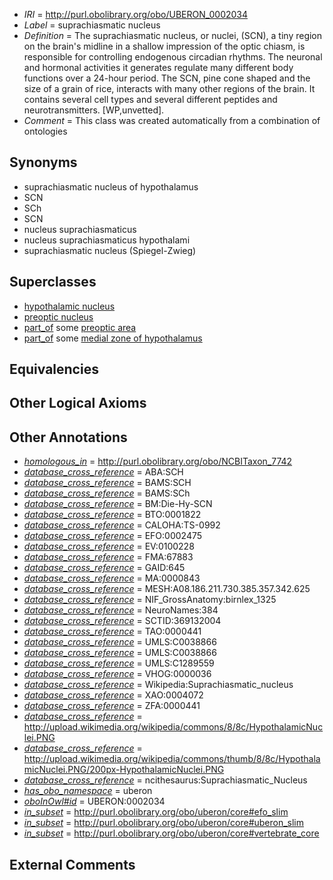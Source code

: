  * *IRI* = http://purl.obolibrary.org/obo/UBERON_0002034
 * *Label* = suprachiasmatic nucleus
 * *Definition* = The suprachiasmatic nucleus, or nuclei, (SCN), a tiny region on the brain's midline in a shallow impression of the optic chiasm, is responsible for controlling endogenous circadian rhythms. The neuronal and hormonal activities it generates regulate many different body functions over a 24-hour period. The SCN, pine cone shaped and the size of a grain of rice, interacts with many other regions of the brain. It contains several cell types and several different peptides and neurotransmitters. [WP,unvetted].
 * *Comment* = This class was created automatically from a combination of ontologies

## Synonyms

 * suprachiasmatic nucleus of hypothalamus
 * SCN
 * SCh
 * SCN
 * nucleus suprachiasmaticus
 * nucleus suprachiasmaticus hypothalami
 * suprachiasmatic nucleus (Spiegel-Zwieg)

## Superclasses

 * [hypothalamic nucleus](../../UBERON/68/UBERON_0006568.md)
 * [preoptic nucleus](../../UBERON/51/UBERON_0007251.md)
 * [part_of](../../BFO/50/BFO_0000050.md) some [preoptic area](../../UBERON/28/UBERON_0001928.md)
 * [part_of](../../BFO/50/BFO_0000050.md) some [medial zone of hypothalamus](../../UBERON/72/UBERON_0002272.md)

## Equivalencies


## Other Logical Axioms


## Other Annotations

 * *[homologous_in](../../core#homologous/in/core#homologous_in.md)* = http://purl.obolibrary.org/obo/NCBITaxon_7742
 * *[database_cross_reference](../../ef/oboInOwl#hasDbXref.md)* = ABA:SCH
 * *[database_cross_reference](../../ef/oboInOwl#hasDbXref.md)* = BAMS:SCH
 * *[database_cross_reference](../../ef/oboInOwl#hasDbXref.md)* = BAMS:SCh
 * *[database_cross_reference](../../ef/oboInOwl#hasDbXref.md)* = BM:Die-Hy-SCN
 * *[database_cross_reference](../../ef/oboInOwl#hasDbXref.md)* = BTO:0001822
 * *[database_cross_reference](../../ef/oboInOwl#hasDbXref.md)* = CALOHA:TS-0992
 * *[database_cross_reference](../../ef/oboInOwl#hasDbXref.md)* = EFO:0002475
 * *[database_cross_reference](../../ef/oboInOwl#hasDbXref.md)* = EV:0100228
 * *[database_cross_reference](../../ef/oboInOwl#hasDbXref.md)* = FMA:67883
 * *[database_cross_reference](../../ef/oboInOwl#hasDbXref.md)* = GAID:645
 * *[database_cross_reference](../../ef/oboInOwl#hasDbXref.md)* = MA:0000843
 * *[database_cross_reference](../../ef/oboInOwl#hasDbXref.md)* = MESH:A08.186.211.730.385.357.342.625
 * *[database_cross_reference](../../ef/oboInOwl#hasDbXref.md)* = NIF_GrossAnatomy:birnlex_1325
 * *[database_cross_reference](../../ef/oboInOwl#hasDbXref.md)* = NeuroNames:384
 * *[database_cross_reference](../../ef/oboInOwl#hasDbXref.md)* = SCTID:369132004
 * *[database_cross_reference](../../ef/oboInOwl#hasDbXref.md)* = TAO:0000441
 * *[database_cross_reference](../../ef/oboInOwl#hasDbXref.md)* = UMLS:C0038866
 * *[database_cross_reference](../../ef/oboInOwl#hasDbXref.md)* = UMLS:C0038866
 * *[database_cross_reference](../../ef/oboInOwl#hasDbXref.md)* = UMLS:C1289559
 * *[database_cross_reference](../../ef/oboInOwl#hasDbXref.md)* = VHOG:0000036
 * *[database_cross_reference](../../ef/oboInOwl#hasDbXref.md)* = Wikipedia:Suprachiasmatic_nucleus
 * *[database_cross_reference](../../ef/oboInOwl#hasDbXref.md)* = XAO:0004072
 * *[database_cross_reference](../../ef/oboInOwl#hasDbXref.md)* = ZFA:0000441
 * *[database_cross_reference](../../ef/oboInOwl#hasDbXref.md)* = http://upload.wikimedia.org/wikipedia/commons/8/8c/HypothalamicNuclei.PNG
 * *[database_cross_reference](../../ef/oboInOwl#hasDbXref.md)* = http://upload.wikimedia.org/wikipedia/commons/thumb/8/8c/HypothalamicNuclei.PNG/200px-HypothalamicNuclei.PNG
 * *[database_cross_reference](../../ef/oboInOwl#hasDbXref.md)* = ncithesaurus:Suprachiasmatic_Nucleus
 * *[has_obo_namespace](../../ce/oboInOwl#hasOBONamespace.md)* = uberon
 * *[oboInOwl#id](../../id/oboInOwl#id.md)* = UBERON:0002034
 * *[in_subset](../../et/oboInOwl#inSubset.md)* = http://purl.obolibrary.org/obo/uberon/core#efo_slim
 * *[in_subset](../../et/oboInOwl#inSubset.md)* = http://purl.obolibrary.org/obo/uberon/core#uberon_slim
 * *[in_subset](../../et/oboInOwl#inSubset.md)* = http://purl.obolibrary.org/obo/uberon/core#vertebrate_core

## External Comments

